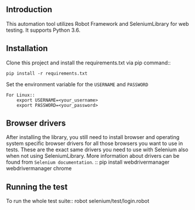 Introduction
------------
This automation tool utilizes Robot Framework and SeleniumLibrary for web testing. It supports Python 3.6.


Installation
------------
Clone this project and install the requirements.txt via pip command::
    
    pip install -r requirements.txt

Set the environment variable for the `USERNAME` and `PASSWORD`

    For Linux::
        export USERNAME=<your_username>
        export PASSWORD=<your_password> 

Browser drivers
---------------
After installing the library, you still need to install browser and
operating system specific browser drivers for all those browsers you
want to use in tests. These are the exact same drivers you need to use with Selenium also when not using SeleniumLibrary. More information about
drivers can be found from `Selenium documentation`. ::
    pip install webdrivermanager
    webdrivermanager chrome


Running the test
----------------
To run the whole test suite::
    robot selenium/test/login.robot 

